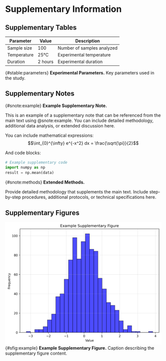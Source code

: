 # Supplementary Information

## Supplementary Tables

| Parameter | Value | Description |
|-----------|-------|-------------|
| Sample size | 100 | Number of samples analyzed |
| Temperature | 25°C | Experimental temperature |
| Duration | 2 hours | Experimental duration |

{#stable:parameters} **Experimental Parameters.** Key parameters used in the study.

## Supplementary Notes

{#snote:example} **Example Supplementary Note.**

This is an example of a supplementary note that can be referenced from the main text using @snote:example. You can include detailed methodology, additional data analysis, or extended discussion here.

You can include mathematical expressions:
$$\int_{0}^{\infty} e^{-x^2} dx = \frac{\sqrt{\pi}}{2}$$

And code blocks:
```python
# Example supplementary code
import numpy as np
result = np.mean(data)
```

{#snote:methods} **Extended Methods.**

Provide detailed methodology that supplements the main text. Include step-by-step procedures, additional protocols, or technical specifications here.

## Supplementary Figures

![](FIGURES/supplementary_figure/supplementary_figure.png)
{#sfig:example} **Example Supplementary Figure.** Caption describing the supplementary figure content.